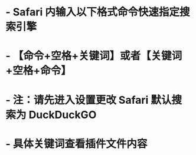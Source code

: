 # - Safari 内输入以下格式命令快速指定搜索引擎
# - 【命令+空格+关键词】或者【关键词+空格+命令】
# - 注：请先进入设置更改 Safari 默认搜索为 DuckDuckGO
# - 具体关键词查看插件文件内容
